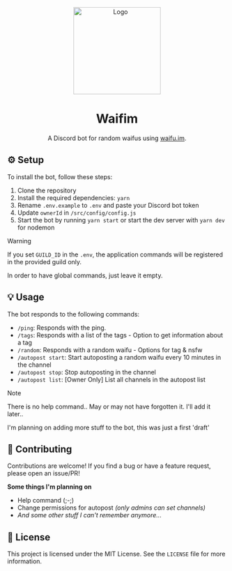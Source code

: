 <div align="center">
	<img src="https://i.pinimg.com/564x/0e/2f/ab/0e2fab7f1fd39d7a29be887ef425801b.jpg" width="200" alt="Logo"/>
	<h1>Waifim</h1>
    <p align="center">
        A Discord bot for random waifus using <a href="https://waifu.im">waifu.im</a>.
    </p>
</div>



## ⚙️ Setup
To install the bot, follow these steps:

1. Clone the repository
2. Install the required dependencies: `yarn`
3. Rename `.env.example` to `.env` and paste your Discord bot token
4. Update `ownerId` in `/src/config/config.js` 
5. Start the bot by running `yarn start` or start the dev server with `yarn dev` for nodemon

> [!WARNING]
> If you set `GUILD_ID` in the `.env`, the application commands will be registered in the provided guild only.
> 
> In order to have global commands, just leave it empty.

## 💡 Usage
The bot responds to the following commands:

- `/ping`: Responds with the ping.
- `/tags`: Responds with a list of the tags - Option to get information about a tag
- `/random`: Responds with a random waifu - Options for tag & nsfw
- `/autopost start`: Start autoposting a random waifu every 10 minutes in the channel
- `/autopost stop`: Stop autoposting in the channel
- `/autopost list`: [Owner Only] List all channels in the autopost list

> [!NOTE]
> There is no help command.. May or may not have forgotten it. I'll add it later..
> 
> I'm planning on adding more stuff to the bot, this was just a first 'draft'

## 💖 Contributing
Contributions are welcome! If you find a bug or have a feature request, please open an issue/PR!

**Some things I'm planning on**
- Help command (;-;)
- Change permissions for autopost _(only admins can set channels)_
- _And some other stuff I can't remember anymore..._

## 📃 License
This project is licensed under the MIT License. See the `LICENSE` file for more information.
